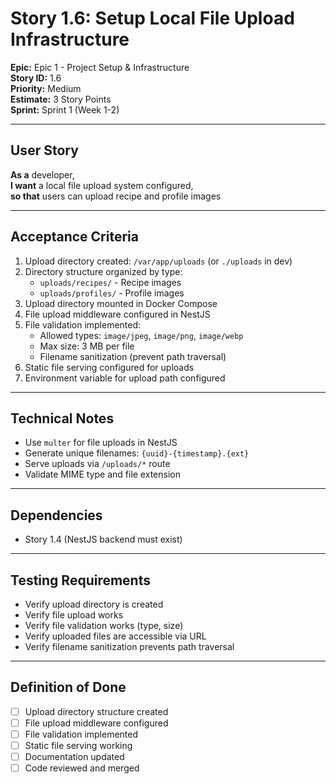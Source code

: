 # Story 1.6: Setup Local File Upload Infrastructure

**Epic:** Epic 1 - Project Setup & Infrastructure  
**Story ID:** 1.6  
**Priority:** Medium  
**Estimate:** 3 Story Points  
**Sprint:** Sprint 1 (Week 1-2)

---

## User Story

**As a** developer,  
**I want** a local file upload system configured,  
**so that** users can upload recipe and profile images

---

## Acceptance Criteria

1. Upload directory created: `/var/app/uploads` (or `./uploads` in dev)
2. Directory structure organized by type:
   - `uploads/recipes/` - Recipe images
   - `uploads/profiles/` - Profile images
3. Upload directory mounted in Docker Compose
4. File upload middleware configured in NestJS
5. File validation implemented:
   - Allowed types: `image/jpeg`, `image/png`, `image/webp`
   - Max size: 3 MB per file
   - Filename sanitization (prevent path traversal)
6. Static file serving configured for uploads
7. Environment variable for upload path configured

---

## Technical Notes

- Use `multer` for file uploads in NestJS
- Generate unique filenames: `{uuid}-{timestamp}.{ext}`
- Serve uploads via `/uploads/*` route
- Validate MIME type and file extension

---

## Dependencies

- Story 1.4 (NestJS backend must exist)

---

## Testing Requirements

- Verify upload directory is created
- Verify file upload works
- Verify file validation works (type, size)
- Verify uploaded files are accessible via URL
- Verify filename sanitization prevents path traversal

---

## Definition of Done

- [ ] Upload directory structure created
- [ ] File upload middleware configured
- [ ] File validation implemented
- [ ] Static file serving working
- [ ] Documentation updated
- [ ] Code reviewed and merged
